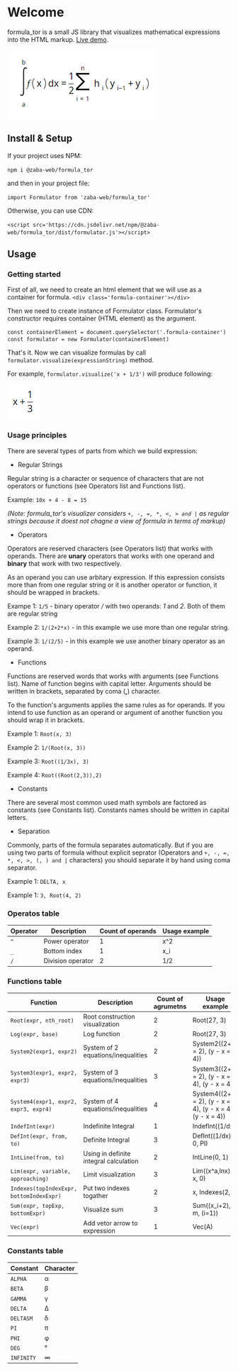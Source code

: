# Welcome
formula_tor is a small JS library that visualizes mathematical expressions into the HTML markup. [Live demo](https://zaba-web.github.io/formula_tor/).

![Example](https://raw.githubusercontent.com/Zaba-web/formula_tor/main/docs/images/example.png "formula_tor work example")

## Install & Setup
If your project uses NPM:

`npm i @zaba-web/formula_tor`

and then in your project file:

`import Formulator from 'zaba-web/formula_tor'`

Otherwise, you can use CDN:

`<script src='https://cdn.jsdelivr.net/npm/@zaba-web/formula_tor/dist/formulator.js'></script>`

## Usage
### Getting started
First of all, we need to create an html element that we will use as a container for formula.
`<div class='formula-container'></div>`

Then we need to create instance of Formulator class. Formulator's constructor requires container (HTML element) as the argument.

```
const containerElement = document.querySelector('.formula-container')
const formulator = new Formulator(containerElement)
```

That's it. Now we can visualize formulas by call `formulator.visualize(expressionString)` method.

For example, `formulator.visualize('x + 1/3')` will produce following:

![Example 2](https://raw.githubusercontent.com/Zaba-web/formula_tor/main/docs/images/example2.png "x + 1/3")

### Usage principles
There are several types of parts from which we build expression:


* Regular Strings

Regular string is a character or sequence of characters that are not operators or functions (see Operators list and Functions list).

Example: `10x + 4 - 8 = 15`

*(Note: formula_tor's visualizer considers `+, -, =, *, <, > and |` as regular strings because it doest not chagne a view of formula in terms of markup)*


* Operators

Operators are reserved characters (see Operators list) that works with operands. There are **unary** operators that works with one operand and **binary** that work with two respectively.

As an operand you can use arbitary expression. If this expression consists more than from one regular string or it is another operator or function, it should be wrapped in brackets.

Exampe 1: `1/5` - binary operator */* with two operands: *1* and *2*. Both of them are regular string

Example 2: `1/(2+2*x)` - in this example we use more than one regular string.

Example 3: `1/(2/5)` - in this example we use another binary operator as an operand.


* Functions

Functions are reserved words that works with arguments (see Functions list). Name of function begins with capital letter. Arguments should be written in brackets, separated by coma (**,**) character.

To the function's arguments applies the same rules as for operands. If you intend to use function as an operand or argument of another function you should wrap it in brackets.

Example 1: `Root(x, 3)`

Example 2: `1/(Root(x, 3))`

Example 3: `Root((1/3x), 3)`

Example 4: `Root((Root(2,3)),2)`


* Constants

There are several most common used math symbols are factored as constants (see Constants list). Constants names should be written in capital letters.


* Separation

Commonly, parts of the formula separates automatically. But if you are using two parts of formula without explicit seprator (Operators and `+, -, =, *, <, >, (, ) and |` characters) you should separate it by hand using coma separator.

Example 1: `DELTA, x`

Example 1: `3, Root(4, 2)`


### Operatos table

| Operator      | Description            | Count of operands | Usage example |
| ------------- | ---------------------- | ----------------- | ------------- |
| `^`           | Power operator         | 1                 | x^2           |
| `_`           | Bottom index           | 1                 | x_i           |
| `/`           | Division operator      | 2                 | 1/2           |


### Functions table

| Function                         | Description                         | Count of agrumetns  | Usage example            |
| -------------------------------- | ----------------------------------- | ------------------- | ------------------------ |
| `Root(expr, nth_root)`           | Root construction visualization     | 2                   | Root(27, 3)              |
| `Log(expr, base)`                | Log function                        | 2                   | Root(27, 3)              |
| `System2(expr1, expr2)`          | System of 2 equations/inequalities  | 2                   | System2((2+xy = 2), (y - x = 4)) |
| `System3(expr1, expr2, expr3)`   | System of 3 equations/inequalities  | 3                   | System3((2+xy = 2), (y - x = 4), (y - x = 4)) |
| `System4(expr1, expr2, expr3, expr4)`   | System of 4 equations/inequalities  | 4  | System4((2+xy = 2), (y - x = 4), (y - x = 4), (y - x = 4))|
| `IndefInt(expr)`          | Indefinite Integral     | 1                   | IndefInt((1/dx))         |
| `DefInt(expr, from, to)`          | Definite Integral     | 3                   | DefInt((1/dx), 0, PI)         |
| `IntLine(from, to)`         | Using in definite integral calculation     | 2                   | IntLine(0, 1)   |
| `Lim(expr, variable, approaching)`         | Limit visualization     | 3                   | Lim((x^a,lnx), x, 0)   |
| `Indexes(topIndexExpr, bottomIndexExpr)`         | Put two indexes togather     | 2                   | x, Indexes(2,i) |
| `Sum(expr, topExp, bottomExpr)`         | Visualize sum  | 3                   | Sum((x_i+2), m, (i=1)) |
| `Vec(expr)`         | Add vetor arrow to expression  | 1                   | Vec(A) |


### Constants table

| Constant      | Character  | 
| ------------- | ---------- |
| `ALPHA`       | α          |
| `BETA`        | β          |
| `GAMMA`       | γ          |
| `DELTA`       | Δ          |
| `DELTASM`     | δ          |
| `PI`          | π          |
| `PHI`         | φ          |
| `DEG`         | °          |
| `INFINITY`    | ∞          |
